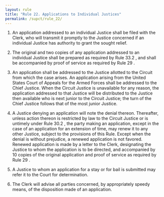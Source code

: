 ```yaml
---
layout: rule
title: "Rule 22. Applications to Individual Justices"
permalink: /supct/rule_22/
---
```


1. An application addressed to an individual Justice shall be filed with the Clerk, who will transmit it promptly to the Justice concerned if an individual Justice has authority to grant the sought relief.


2. The original and two copies of any application addressed to an individual Justice shall be prepared as required by Rule 33.2 , and shall be accompanied by proof of service as required by Rule 29 .


3. An application shall be addressed to the Justice allotted to the Circuit from which the case arises. An application arising from the United States Court of Appeals for the Armed Forces shall be addressed to the Chief Justice. When the Circuit Justice is unavailable for any reason, the application addressed to that Justice will be distributed to the Justice then available who is next junior to the Circuit Justice; the turn of the Chief Justice follows that of the most junior Justice.


4. A Justice denying an application will note the denial thereon. Thereafter, unless action thereon is restricted by law to the Circuit Justice or is untimely under Rule 30.2 , the party making an application, except in the case of an application for an extension of time, may renew it to any other Justice, subject to the provisions of this Rule. Except when the denial is without prejudice, a renewed application is not favored. Renewed application is made by a letter to the Clerk, designating the Justice to whom the application is to be directed, and accompanied by 10 copies of the original application and proof of service as required by Rule 29 .


5. A Justice to whom an application for a stay or for bail is submitted may refer it to the Court for determination.


6. The Clerk will advise all parties concerned, by appropriately speedy means, of the disposition made of an application.
